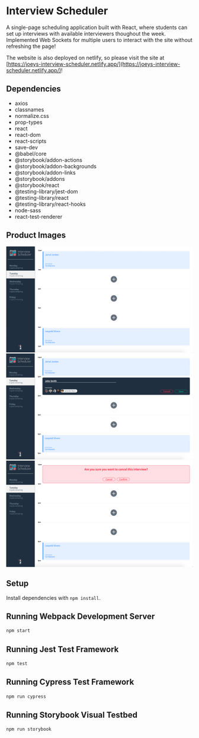 # Interview Scheduler

A single-page scheduling application built with React, where students can set up interviews with available interviewers thoughout the week. Implemented Web Sockets for multiple users to interact with the site without refreshing the page!

The website is also deployed on netlify, so please visit the site at [https://joeys-interview-scheduler.netlify.app/](https://joeys-interview-scheduler.netlify.app/)!

## Dependencies
   - axios
   - classnames
   - normalize.css
   - prop-types
   - react
   - react-dom
   - react-scripts
   - save-dev
   - @babel/core
   - @storybook/addon-actions
   - @storybook/addon-backgrounds
   - @storybook/addon-links
   - @storybook/addons
   - @storybook/react
   - @testing-library/jest-dom
   - @testing-library/react
   - @testing-library/react-hooks
   - node-sass
   - react-test-renderer

## Product Images

!["Main application"](https://github.com/joeykishiuchi/Scheduler/blob/master/docs/application.png?raw=true)
!["Appointment form"](https://github.com/joeykishiuchi/Scheduler/blob/master/docs/appointment-form.png?raw=true)
!["Confirmation messages"](https://github.com/joeykishiuchi/Scheduler/blob/master/docs/confirmation-message.png?raw=true)

## Setup

Install dependencies with `npm install`.

## Running Webpack Development Server

```sh
npm start
```

## Running Jest Test Framework

```sh
npm test
```

## Running Cypress Test Framework

```sh
npm run cypress
```

## Running Storybook Visual Testbed

```sh
npm run storybook
```
